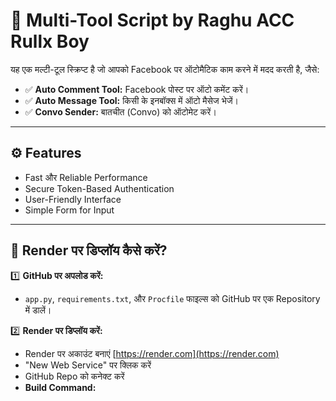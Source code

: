 # 🚀 Multi-Tool Script by Raghu ACC Rullx Boy

यह एक मल्टी-टूल स्क्रिप्ट है जो आपको Facebook पर ऑटोमैटिक काम करने में मदद करती है, जैसे:  
- ✅ **Auto Comment Tool:** Facebook पोस्ट पर ऑटो कमेंट करें।  
- ✅ **Auto Message Tool:** किसी के इनबॉक्स में ऑटो मैसेज भेजें।  
- ✅ **Convo Sender:** बातचीत (Convo) को ऑटोमेट करें।

---

## ⚙️ **Features**  
- Fast और Reliable Performance  
- Secure Token-Based Authentication  
- User-Friendly Interface  
- Simple Form for Input  

---

## 🚀 **Render पर डिप्लॉय कैसे करें?**  
1️⃣ **GitHub पर अपलोड करें:**  
- `app.py`, `requirements.txt`, और `Procfile` फाइल्स को GitHub पर एक Repository में डालें।  

2️⃣ **Render पर डिप्लॉय करें:**  
- Render पर अकाउंट बनाएं [https://render.com](https://render.com)  
- "New Web Service" पर क्लिक करें  
- GitHub Repo को कनेक्ट करें  
- **Build Command:**
